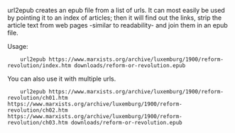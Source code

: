 url2epub creates an epub file from a list of urls. It can most easily be used by pointing it to an index of articles; then it will find out the links, strip the article text from web pages -similar to readability- and join them in an epub file. 

Usage:

		url2epub https://www.marxists.org/archive/luxemburg/1900/reform-revolution/index.htm downloads/reform-or-revolution.epub

You can also use it with multiple urls.

		url2epub https://www.marxists.org/archive/luxemburg/1900/reform-revolution/ch01.htm https://www.marxists.org/archive/luxemburg/1900/reform-revolution/ch02.htm https://www.marxists.org/archive/luxemburg/1900/reform-revolution/ch03.htm downloads/reform-or-revolution.epub

